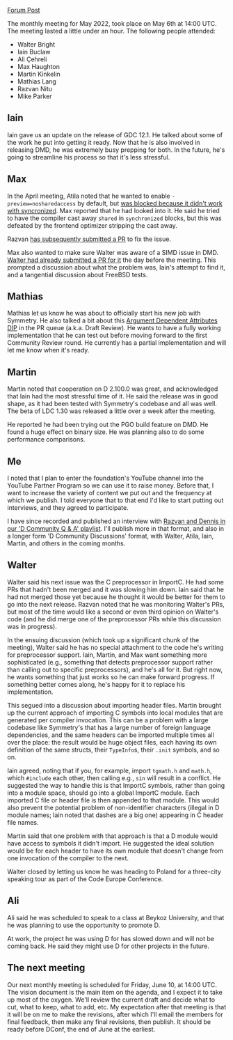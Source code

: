 [Forum Post](https://forum.dlang.org/post/uhgndrcnekedjqtarnwl@forum.dlang.org)

The monthly meeting for May 2022, took place on May 6th at 14:00 UTC. The meeting lasted a little under an hour. The following people attended:

* Walter Bright
* Iain Buclaw
* Ali Çehreli
* Max Haughton
* Martin Kinkelin
* Mathias Lang
* Razvan Nitu
* Mike Parker

## Iain
Iain gave us an update on the release of GDC 12.1. He talked about some of the work he put into getting it ready. Now that he is also involved in releasing DMD, he was extremely busy prepping for both. In the future, he's going to streamline his process so that it's less stressful.

## Max
In the April meeting, Atila noted that he wanted to enable `-preview=nosharedaccess` by default, but [was blocked because it didn't work with syncronized](https://issues.dlang.org/show_bug.cgi?id=22626). Max reported that he had looked into it. He said he tried to have the compiler cast away `shared` in `synchronized` blocks, but this was defeated by the frontend optimizer stripping the cast away.

Razvan [has subsequently submitted a PR](https://github.com/dlang/dmd/pull/14143) to fix the issue.

Max also wanted to make sure Walter was aware of a SIMD issue in DMD. [Walter had already submitted a PR for it](https://github.com/dlang/dmd/pull/14081) the day before the meeting. This prompted a discussion about what the problem was, Iain's attempt to find it, and a tangential discussion about FreeBSD tests.

## Mathias
Mathias let us know he was about to officially start his new job with Symmetry. He also talked a bit about this [Argument Dependent Attributes DIP](https://github.com/dlang/DIPs/pull/198) in the PR queue (a.k.a. Draft Review). He wants to have a fully working implementation that he can test out before moving forward to the first Community Review round. He currently has a partial implementation and will let me know when it's ready.

## Martin
Martin noted that cooperation on D 2.100.0 was great, and acknowledged that Iain had the most stressful time of it. He said the release was in good shape, as it had been tested with Symmetry's codebase and all was well. The beta of LDC 1.30 was released a little over a week after the meeting.

He reported he had been trying out the PGO build feature on DMD. He found a huge effect on binary size. He was planning also to do some performance comparisons.

## Me
I noted that I plan to enter the foundation's YouTube channel into the YouTube Partner Program so we can use it to raise money. Before that, I want to increase the variety of content we put out and the frequency at which we publish. I told everyone that to that end I'd like to start putting out interviews, and they agreed to participate.

I have since recorded and published an interview with [Razvan and Dennis in our 'D Community Q & A' playlist](https://youtu.be/nvo7wzjVDQc). I'll publish more in that format, and also in a longer form 'D Community Discussions' format, with Walter, Atila, Iain, Martin, and others in the coming months.

## Walter
Walter said his next issue was the C preprocessor in ImportC. He had some PRs that hadn't been merged and it was slowing him down. Iain said that he had not merged those yet because he thought it would be better for them to go into the next release. Razvan noted that he was monitoring Walter's PRs, but most of the time would like a second or even third opinion on Walter's code (and he did merge one of the preprocessor PRs while this discussion was in progress).

In the ensuing discussion (which took up a significant chunk of the meeting), Walter said he has no special attachment to the code he's writing for preprocessor support. Iain, Martin, and Max want something more sophisticated (e.g., something that detects preprocessor support rather than calling out to specific preprocessors), and he's all for it. But right now, he wants something that just works so he can make forward progress. If something better comes along, he's happy for it to replace his implementation.

This segued into a discussion about importing header files. Martin brought up the current approach of importing C symbols into local modules that are generated per compiler invocation. This can be a problem with a large codebase like Symmetry's that has a large number of foreign language dependencies, and the same headers can be imported multiple times all over the place: the result would be huge object files, each having its own definition of the same structs, their `TypeInfo`s, their `.init` symbols, and so on.

Iain agreed, noting that if you, for example, import `tgmath.h` and `math.h`, which `#include` each other, then calling e.g., `sin` will result in a conflict. He suggested the way to handle this is that ImportC symbols, rather than going into a module space, should go into a global ImportC module. Each imported C file or header file is then appended to that module. This would also prevent the potential problem of non-identifier characters (illegal in D module names; Iain noted that dashes are a big one) appearing in C header file names.

Martin said that one problem with that approach is that a D module would have access to symbols it didn't import. He suggested the ideal solution would be for each header to have its own module that doesn't change from one invocation of the compiler to the next.

Walter closed by letting us know he was heading to Poland for a three-city speaking tour as part of the Code Europe Conference.

## Ali
Ali said he was scheduled to speak to a class at Beykoz University, and that he was planning to use the opportunity to promote D.

At work, the project he was using D for has slowed down and will not be coming back. He said they might use D for other projects in the future.


## The next meeting
Our next monthly meeting is scheduled for Friday, June 10, at 14:00 UTC. The vision document is the main item on the agenda, and I expect it to take up most of the oxygen. We'll review the current draft and decide what to cut, what to keep, what to add, etc. My expectation after that meeting is that it will be on me to make the revisions, after which I'll email the members for final feedback, then make any final revisions, then publish. It should be ready before DConf, the end of June at the earliest.
